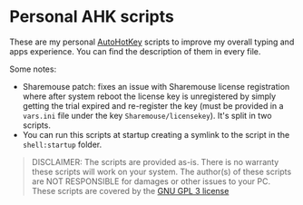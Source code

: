 # Personal AHK scripts

These are my personal [AutoHotKey](https://autohotkey.com/) scripts to improve my overall typing and apps experience. You can find the description of them in every file.

Some notes:

- Sharemouse patch: fixes an issue with Sharemouse license registration where after system reboot the license key is unregistered by simply getting the trial expired and re-register the key (must be provided in a `vars.ini` file under the key `Sharemouse/licensekey`). It's split in two scripts.
- You can run this scripts at startup creating a symlink to the script in the `shell:startup` folder.

> DISCLAIMER: The scripts are provided as-is. There is no warranty these scripts will work on your system. The author(s) of these scripts are NOT RESPONSIBLE for damages or other issues to your PC. These scripts are covered by the [GNU GPL 3 license](LICENSE)
